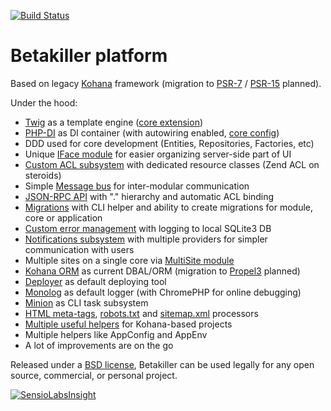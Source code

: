 [![Build Status](https://travis-ci.org/spotman/betakiller.svg?branch=master)](https://travis-ci.org/spotman/betakiller)

# Betakiller platform

Based on legacy [Kohana](http://kohanaframework.org/) framework (migration to [PSR-7](https://github.com/php-fig/http-message) / [PSR-15](https://github.com/http-interop/http-middleware) planned).

Under the hood:

- [Twig](https://twig.symfony.com/) as a template engine ([core extension](application/classes/BetaKiller/Twig/Extension.php))
- [PHP-DI](http://php-di.org/) as DI container (with autowiring enabled, [core config](application/config/twig.php))
- DDD used for core development (Entities, Repositories, Factories, etc)
- Unique [IFace module](modules/iface) for easier organizing server-side part of UI
- [Custom ACL subsystem](https://github.com/spotman/rbac) with dedicated resource classes (Zend ACL on steroids)
- Simple [Message bus](modules/message-bus) for inter-modular communication
- [JSON-RPC API](https://github.com/spotman/kohana-simple-api) with "<Collection>.<Method>" hierarchy and automatic ACL binding
- [Migrations](https://github.com/spotman/kohana-minion-migrations) with CLI helper and ability to create migrations for module, core or application
- [Custom error management](modules/error) with logging to local SQLite3 DB
- [Notifications subsystem](modules/notification) with multiple providers for simpler communication with users
- Multiple sites on a single core via [MultiSite module](https://github.com/spotman/kohana-multi-site)
- [Kohana ORM](modules/orm) as current DBAL/ORM (migration to [Propel3](https://github.com/propelorm/Propel3) planned)
- [Deployer](https://deployer.org/) as default deploying tool
- [Monolog](https://github.com/Seldaek/monolog) as default logger (with ChromePHP for online debugging)
- [Minion](modules/minion) as CLI task subsystem
- [HTML meta-tags](https://github.com/spotman/kohana-meta-tags), [robots.txt](https://github.com/spotman/kohana-robots.txt) and [sitemap.xml](modules/sitemap) processors
- [Multiple useful helpers](https://github.com/spotman/kohana-utils) for Kohana-based projects
- Multiple helpers like AppConfig and AppEnv
- A lot of improvements are on the go

Released under a [BSD license](LICENSE.md), Betakiller can be used legally for any open source, commercial, or personal project.

[![SensioLabsInsight](https://insight.sensiolabs.com/projects/cae4439a-8a2e-4e0c-9169-f9d1c7e25366/big.png)](https://insight.sensiolabs.com/projects/cae4439a-8a2e-4e0c-9169-f9d1c7e25366)
